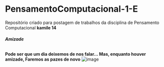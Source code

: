 # PensamentoComputacional-1-E
Repositório criado para postagem de trabalhos da disciplina de Pensamento Computacional
**kamile 14**
###### ***Amizade***
**Pode ser que um dia deixemos de nos falar...
Mas, enquanto houver amizade,
Faremos as pazes de novo**
![image](https://user-images.githubusercontent.com/106622213/181083157-f865bc86-45e5-417d-b2ac-016233918d6f.png)
